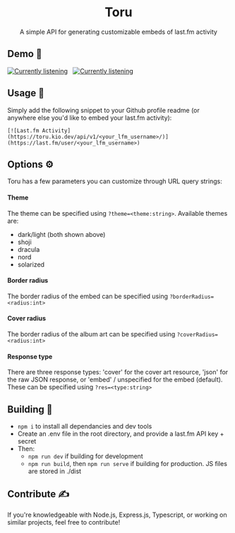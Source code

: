 <div align=center>
<h1>Toru</h1>
<p>A simple API for generating customizable embeds of last.fm activity</p>
</div>

## Demo 🚧
[![Currently listening](https://toru.kio.dev/api/v1/kiosion/?theme=dark)](https://last.fm/user/kiosion)&nbsp;&nbsp; [![Currently listening](https://toru.kio.dev/api/v1/kiosion/?theme=light)](https://last.fm/user/kiosion)

## Usage 🔧
Simply add the following snippet to your Github profile readme (or anywhere else you'd like to embed your last.fm activity):
```
[![Last.fm Activity](https://toru.kio.dev/api/v1/<your_lfm_username>/)](https://last.fm/user/<your_lfm_username>)
```

## Options ⚙️
Toru has a few parameters you can customize through URL query strings:

#### Theme
The theme can be specified using `?theme=<theme:string>`. Available themes are:
- dark/light (both shown above)
- shoji
- dracula
- nord
- solarized

#### Border radius
The border radius of the embed can be specified using `?borderRadius=<radius:int>`

#### Cover radius
The border radius of the album art can be specified using `?coverRadius=<radius:int>`

#### Response type
There are three response types: 'cover' for the cover art resource, 'json' for the raw JSON response, or 'embed' / unspecified for the embed (default). These can be specified using `?res=<type:string>`

## Building 🔨

- `npm i` to install all dependancies and dev tools
- Create an .env file in the root directory, and provide a last.fm API key + secret
- Then:
	- `npm run dev` if building for development
	- `npm run build`, then `npm run serve` if building for production. JS files are stored in ./dist

## Contribute ✍️
If you're knowledgeable with Node.js, Express.js, Typescript, or working on similar projects, feel free to contribute!
